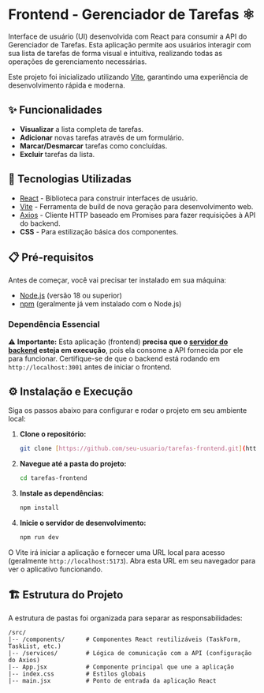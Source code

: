 # Frontend - Gerenciador de Tarefas ⚛️

Interface de usuário (UI) desenvolvida com React para consumir a API do Gerenciador de Tarefas. Esta aplicação permite aos usuários interagir com sua lista de tarefas de forma visual e intuitiva, realizando todas as operações de gerenciamento necessárias.

Este projeto foi inicializado utilizando [Vite](https://vitejs.dev/), garantindo uma experiência de desenvolvimento rápida e moderna.

## ✨ Funcionalidades

-   **Visualizar** a lista completa de tarefas.
-   **Adicionar** novas tarefas através de um formulário.
-   **Marcar/Desmarcar** tarefas como concluídas.
-   **Excluir** tarefas da lista.

## 🚀 Tecnologias Utilizadas

-   [React](https://react.dev/) - Biblioteca para construir interfaces de usuário.
-   [Vite](https://vitejs.dev/) - Ferramenta de build de nova geração para desenvolvimento web.
-   [Axios](https://axios-http.com/) - Cliente HTTP baseado em Promises para fazer requisições à API do backend.
-   **CSS** - Para estilização básica dos componentes.

## 📋 Pré-requisitos

Antes de começar, você vai precisar ter instalado em sua máquina:
-   [Node.js](https://nodejs.org/en/) (versão 18 ou superior)
-   [npm](https://www.npmjs.com/) (geralmente já vem instalado com o Node.js)

### Dependência Essencial

⚠️ **Importante:** Esta aplicação (frontend) **precisa que o [servidor do backend](https://github.com/seu-usuario/tarefas-backend.git) esteja em execução**, pois ela consome a API fornecida por ele para funcionar. Certifique-se de que o backend está rodando em `http://localhost:3001` antes de iniciar o frontend.

## ⚙️ Instalação e Execução

Siga os passos abaixo para configurar e rodar o projeto em seu ambiente local:

1.  **Clone o repositório:**
    ```bash
    git clone [https://github.com/seu-usuario/tarefas-frontend.git](https://github.com/seu-usuario/tarefas-frontend.git)
    ```

2.  **Navegue até a pasta do projeto:**
    ```bash
    cd tarefas-frontend
    ```

3.  **Instale as dependências:**
    ```bash
    npm install
    ```

4.  **Inicie o servidor de desenvolvimento:**
    ```bash
    npm run dev
    ```
O Vite irá iniciar a aplicação e fornecer uma URL local para acesso (geralmente `http://localhost:5173`). Abra esta URL em seu navegador para ver o aplicativo funcionando.

## 🏗️ Estrutura do Projeto

A estrutura de pastas foi organizada para separar as responsabilidades:

```
/src/
|-- /components/      # Componentes React reutilizáveis (TaskForm, TaskList, etc.)
|-- /services/        # Lógica de comunicação com a API (configuração do Axios)
|-- App.jsx           # Componente principal que une a aplicação
|-- index.css         # Estilos globais
|-- main.jsx          # Ponto de entrada da aplicação React
